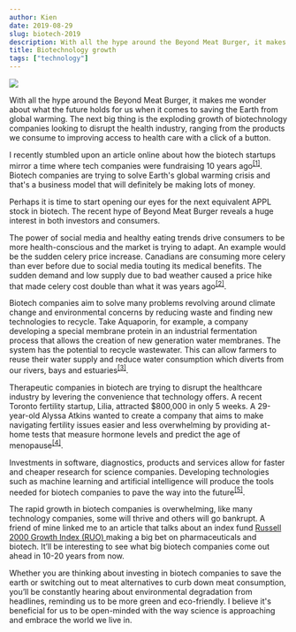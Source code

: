 ```yaml
---
author: Kien
date: 2019-08-29
slug: biotech-2019
description: With all the hype around the Beyond Meat Burger, it makes me wonder about what the future holds for us when it comes to saving the Earth
title: Biotechnology growth
tags: ["technology"]
---
```


![](https://images.unsplash.com/photo-1532094349884-543bc11b234d?ixlib=rb-1.2.1&ixid=eyJhcHBfaWQiOjEyMDd9&auto=format&fit=crop&w=1950&q=80)

With all the hype around the Beyond Meat Burger, it makes me wonder about what the future holds for us when it comes to saving the Earth from global warming. The next big thing is the exploding growth of biotechnology companies looking to disrupt the health industry, ranging from the products we consume to improving access to health care with a click of a button.

I recently stumbled upon an article online about how the biotech startups mirror a time where tech companies were fundraising 10 years ago<sup><a href="https://blog.ycombinator.com/how-biotech-startup-funding-will-change-in-the-next-10-years/" target="_blank">[1]</sup></a>.
Biotech companies are trying to solve Earth's global warming crisis and that's a business model that will definitely be making lots of money.

Perhaps it is time to start opening our eyes for the next equivalent APPL stock in biotech. The recent hype of Beyond Meat Burger reveals a huge interest in both investors and consumers.

The power of social media and healthy eating trends drive consumers to be more health-conscious and the market is trying to adapt. An example would be the sudden celery price increase. Canadians are consuming more celery than ever before due to social media touting its medical benefits. The sudden demand and low supply due to bad weather caused a price hike that made celery cost double than what it was years ago<sup><a href="https://nationalpost.com/life/food/celery-expensive-medical-medium-celery-juice" target="_blank">[2]</sup></a>.

Biotech companies aim to solve many problems revolving around climate change and environmental concerns by reducing waste and finding new technologies to recycle. Take Aquaporin, for example, a company developing a special membrane protein in an industrial fermentation process that allows the creation of new generation water membranes. The system has the potential to recycle wastewater. This can allow farmers to reuse their water supply and reduce water consumption which diverts from our rivers, bays and estuaries<sup><a href="https://aquaporin.com/2019/03/08/biotech-of-the-week/" target="_blank">[3]</sup></a>.

Therapeutic companies in biotech are trying to disrupt the healthcare industry by levering the convenience that technology offers. A recent Toronto fertility startup, Lilia, attracted \$800,000 in only 5 weeks. A 29-year-old Alyssa Atkins wanted to create a company that aims to make navigating fertility issues easier and less overwhelming by providing at-home tests that measure hormone levels and predict the age of menopause<sup><a href="https://www.theglobeandmail.com/business/small-business/startups/article-toronto-fertility-startup-lilia-attracts-early-interest-from-investors/" target="_blank">[4]</sup></a>.

Investments in software, diagnostics, products and services allow for faster and cheaper research for science companies. Developing technologies such as machine learning and artificial intelligence will produce the tools needed for biotech companies to pave the way into the future<sup><a href="https://www.theglobeandmail.com/report-on-business/small-business/startups/science-startups-make-research-faster-cheaper-more-accurate/article32270645/" target="_blank">[5]</sup></a>.

The rapid growth in biotech companies is overwhelming, like many technology companies, some will thrive and others will go bankrupt. A friend of mine linked me to an article that talks about an index fund <a href="https://www.marketwatch.com/story/this-index-is-making-a-hidden-bet-on-biotechs-2019-08-27" target="_blank"> Russell 2000 Growth Index (RUO) </a> making a big bet on pharmaceuticals and biotech. It’ll be interesting to see what big biotech companies come out ahead in 10-20 years from now.

Whether you are thinking about investing in biotech companies to save the earth or switching out to meat alternatives to curb down meat consumption, you’ll be constantly hearing about environmental degradation from headlines, reminding us to be more green and eco-friendly. I believe it's beneficial for us to be open-minded with the way science is approaching and embrace the world we live in.
